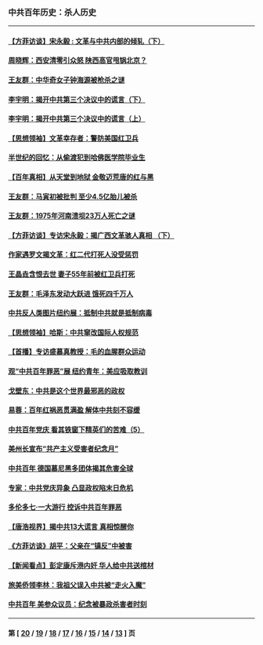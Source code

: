 ### 中共百年历史：杀人历史
---
#### [【方菲访谈】宋永毅 : 文革与中共内部的倾轧（下）](../../pages/nf1176106/n13486836.md?05060430) 
#### [周晓辉：西安清零引众怒 陕西高官甩锅北京？](../../pages/nf1176106/n13484627.md?05060430) 
#### [王友群：中华奇女子钟海源被枪杀之谜](../../pages/nf1176106/n13430555.md?05060430) 
#### [李宇明：揭开中共第三个决议中的谎言（下）](../../pages/nf1176106/n13389389.md?05060430) 
#### [李宇明：揭开中共第三个决议中的谎言（上）](../../pages/nf1176106/n13388697.md?05060430) 
#### [【思想领袖】文革幸存者：警防美国红卫兵](../../pages/nf1176106/n13339289.md?05060430) 
#### [半世纪的回忆：从偷渡犯到哈佛医学院毕业生](../../pages/nf1176106/n13345328.md?05060430) 
#### [【百年真相】从天堂到地狱 金敬迈荒唐的红与黑](../../pages/nf1176106/n13336995.md?05060430) 
#### [王友群：马寅初被批判 至少4.5亿胎儿被杀](../../pages/nf1176106/n13260313.md?05060430) 
#### [王友群：1975年河南溃坝23万人死亡之谜](../../pages/nf1176106/n13231576.md?05060430) 
#### [【方菲访谈】专访宋永毅：揭广西文革骇人真相 （下）](../../pages/nf1176106/n13209074.md?05060430) 
#### [作家遇罗文揭文革：红二代打死人没受惩罚](../../pages/nf1176106/n13205254.md?05060430) 
#### [王晶垚含恨去世 妻子55年前被红卫兵打死](../../pages/nf1176106/n13203590.md?05060430) 
#### [王友群：毛泽东发动大跃进 饿死四千万人](../../pages/nf1176106/n13177158.md?05060430) 
#### [中共反人类图片纽约展：抵制中共就是抵制病毒](../../pages/nf1176106/n13115371.md?05060430) 
#### [【思想领袖】哈斯：中共窜改国际人权规范](../../pages/nf1176106/n13053647.md?05060430) 
#### [【首播】专访盛慕真教授：毛的血腥群众运动](../../pages/nf1176106/n13091782.md?05060430) 
#### [观“中共百年罪恶”展 纽约青年：美应吸取教训](../../pages/nf1176106/n13085246.md?05060430) 
#### [戈壁东：中共是这个世界最邪恶的政权](../../pages/nf1176106/n13085641.md?05060430) 
#### [易蓉：百年红祸恶贯满盈 解体中共刻不容缓](../../pages/nf1176106/n13084455.md?05060430) 
#### [中共百年党庆 看其铁窗下精英们的苦难（5）](../../pages/nf1176106/n13076766.md?05060430) 
#### [美州长宣布“共产主义受害者纪念月”](../../pages/nf1176106/n13074024.md?05060430) 
#### [中共百年 德国慕尼黑多团体揭其危害全球](../../pages/nf1176106/n13068873.md?05060430) 
#### [专家：中共党庆异象 凸显政权陷末日危机](../../pages/nf1176106/n13067084.md?05060430) 
#### [多伦多七·一大游行 控诉中共百年罪恶](../../pages/nf1176106/n13062043.md?05060430) 
#### [【唐浩视界】揭中共13大谎言 真相惊醒你](../../pages/nf1176106/n13065208.md?05060430) 
#### [《方菲访谈》胡平：父亲在“镇反”中被害](../../pages/nf1176106/n13064114.md?05060430) 
#### [【新闻看点】彭定康斥港内奸 华人给中共送棺材](../../pages/nf1176106/n13064230.md?05060430) 
#### [旅美侨领李林：我祖父误入中共被“走火入魔”](../../pages/nf1176106/n13062777.md?05060430) 
#### [中共百年 美参众议员：纪念被暴政杀害者时刻](../../pages/nf1176106/n13063735.md?05060430) 

---
#### 第 [ [20](./20.md?05060430) / [19](./19.md?05060430) / [18](./18.md?05060430) / [17](./17.md?05060430) / [16](./16.md?05060430) / [15](./15.md?05060430) / [14](./14.md?05060430) / [13](./13.md?05060430) ] 页
